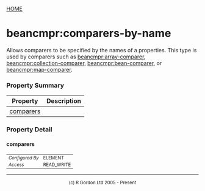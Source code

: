 [HOME](../../../../README.md)
# beancmpr:comparers-by-name

Allows comparers to be specified by the names of
a properties. This type is used by comparers such as
[beancmpr:array-comparer](../../../../org/oddjob/beancmpr/beans/BeanArrayComparerType.md), [beancmpr:collection-comparer](../../../../org/oddjob/beancmpr/beans/IterableBeansComparerType.md),
[beancmpr:bean-comparer](../../../../org/oddjob/beancmpr/beans/BeanComparerType.md), or [beancmpr:map-comparer](../../../../org/oddjob/beancmpr/beans/MapComparerType.md).

### Property Summary

| Property | Description |
| -------- | ----------- |
| [comparers](#propertycomparers) |  | 


### Property Detail
#### comparers <a name="propertycomparers"></a>

<table style='font-size:smaller'>
      <tr><td><i>Configured By</i></td><td>ELEMENT</td></tr>
      <tr><td><i>Access</i></td><td>READ_WRITE</td></tr>
</table>




-----------------------

<div style='font-size: smaller; text-align: center;'>(c) R Gordon Ltd 2005 - Present</div>

